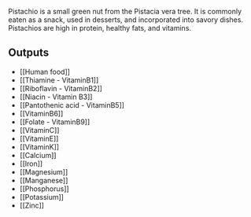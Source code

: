 Pistachio is a small green nut from the Pistacia vera tree. It is commonly eaten as a snack, used in desserts, and incorporated into savory dishes. Pistachios are high in protein, healthy fats, and vitamins.

## Outputs
- [[Human food]]
- [[Thiamine - VitaminB1]]
- [[Riboflavin - VitaminB2]]
- [[Niacin - Vitamin B3]]
- [[Pantothenic acid - VitaminB5]]
- [[VitaminB6]]
- [[Folate - VitaminB9]]
- [[VitaminC]]
- [[VitaminE]]
- [[VitaminK]]
- [[Calcium]]
- [[Iron]]
- [[Magnesium]]
- [[Manganese]]
- [[Phosphorus]]
- [[Potassium]]
- [[Zinc]]